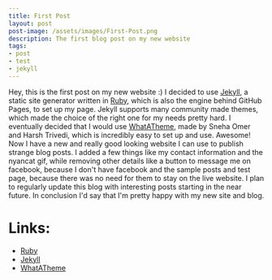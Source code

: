 ```yaml
---
title: First Post
layout: post
post-image: /assets/images/First-Post.png
description: The first blog post on my new website
tags:
- post
- test
- jekyll
---
```


Hey, this is the first post on my new website :) I decided to use [Jekyll](https://jekyllrb.com/), a static site generator written in [Ruby](https://rubyinstaller.org/downloads/), which is also the engine behind GitHub Pages, to set up my page. Jekyll supports many community made themes, which made the choice of the right one for my needs pretty hard. I eventually decided that I would use [WhatATheme](https://github.com/thedevslot/WhatATheme), made by Sneha Omer and Harsh Trivedi, which is incredibly easy to set up and use. Awesome! Now I have a new and really good looking website I can use to publish strange blog posts. I added a few things like my contact information and the nyancat gif, while removing other details like a button to message me on facebook, because I don't have facebook and the sample posts and test page, because there was no need for them to stay on the live website. I plan to regularly update this blog with interesting posts starting in the near future.
In conclusion I'd say that I'm pretty happy with my new site and blog.

# Links:
* [Ruby](https://rubyinstaller.org/downloads/)
* [Jekyll](https://jekyllrb.com/)
* [WhatATheme](https://github.com/thedevslot/WhatATheme)
